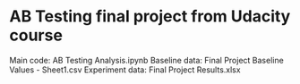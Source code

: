 # AB Testing final project from Udacity course
Main code: AB Testing Analysis.ipynb
Baseline data: Final Project Baseline Values - Sheet1.csv
Experiment data: Final Project Results.xlsx